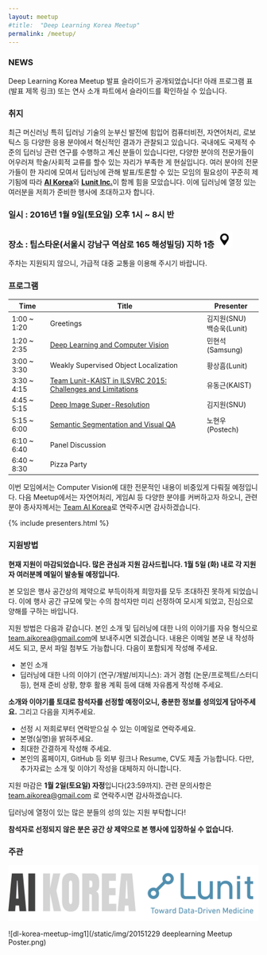 ```yaml
---
layout: meetup
#title:  "Deep Learning Korea Meetup"
permalink: /meetup/
---
```


### NEWS

Deep Learning Korea Meetup 발표 슬라이드가 공개되었습니다! 아래 프로그램 표 (발표 제목 링크) 또는 연사 소개 파트에서 슬라이드를 확인하실 수 있습니다.

### 취지

최근 머신러닝 특히 딥러닝 기술의 눈부신 발전에 힘입어 컴퓨터비전, 자연어처리, 로보틱스 등 다양한 응용 분야에서 혁신적인 결과가 관찰되고 있습니다. 국내에도 국제적 수준의 딥러닝 관련 연구를 수행하고 계신 분들이 있습니다만, 다양한 분야의 전문가들이 어우러져 학술/사회적 교류를 할수 있는 자리가 부족한 게 현실입니다. 여러 분야의 전문가들이 한 자리에 모여서 딥러닝에 관해 발표/토론할 수 있는 모임의 필요성이 꾸준히 제기됨에 따라 [**AI Korea**](https://www.facebook.com/groups/AIKoreaOpen/)와 [**Lunit Inc.**](http://lunit.io)이 함께 힘을 모았습니다. 이에 딥러닝에 열정 있는 여러분을 저희가 준비한 행사에 초대하고자 합니다.


### 일시 : 2016년 1월 9일(토요일) 오후 1시 ~ 8시 반

### 장소 : 팁스타운(서울시 강남구 역삼로 165 해성빌딩) 지하 1층 [![map_icon](/static/img/icon/map_icon.png)](http://map.naver.com/?dlevel=7&pinType=site&pinId=18785898&x=127.0371285&y=37.4953837&enc=b64)

주차는 지원되지 않으니, 가급적 대중 교통을 이용해 주시기 바랍니다.

### 프로그램

<div class="container">
  <table class="table table-hover table-striped table-responsive">
    <thead>
      <tr>
        <th class="text-center">Time</th>
        <th class="text-center">Title</th>
        <th class="text-center">Presenter</th>
      </tr>
    </thead>
    <tbody>
      <tr>
        <td>1:00 ~ 1:20</td>
        <td>Greetings</td>
        <td>김지원(SNU)<br>백승욱(Lunit)</td>
      </tr>
      <tr>
        <td>1:20 ~ 2:35</td>
        <td><a href="https://drive.google.com/file/d/0B5xl2L77gZfVbElRbnhMYTA2ekU/view?usp=sharing">Deep Learning and Computer Vision</a></td>
        <td>민현석(Samsung)</td>
      </tr>
      <tr>
        <td>3:00 ~ 3:30</td>
        <td>Weakly Supervised Object Localization</td>
        <td>황상흠(Lunit)</td>
      </tr>
      <tr>
        <td>3:30 ~ 4:15</td>
        <td><a href="https://drive.google.com/file/d/0B5xl2L77gZfVZjI1dEhNckdhTE0/view?usp=sharing">Team Lunit-KAIST in ILSVRC 2015: Challenges and Limitations</a></td>
        <td>유동근(KAIST)</td>
      </tr>
      <tr>
        <td>4:45 ~ 5:15</td>
        <td><a href="https://drive.google.com/file/d/0B5xl2L77gZfVNWxFdnJwN1JvM28/view?usp=sharing">Deep Image Super-Resolution</a></td>
        <td>김지원(SNU)</td>
      </tr>
      <tr>
        <td>5:15 ~ 6:00</td>
        <td><a href="https://drive.google.com/file/d/0B5xl2L77gZfVRXZxQWNmSGlBemc/view?usp=sharing">Semantic Segmentation and Visual QA</a></td>
        <td>노현우(Postech)</td>
      </tr>
      <tr>
        <td>6:10 ~ 6:40</td>
        <td class="text-center" colspan="2">Panel Discussion</td>
      </tr>
      <tr>
        <td>6:40 ~ 8:30</td>
        <td class="text-center" colspan="2">Pizza Party</td>
      </tr>
    </tbody>
  </table>
</div>

이번 모임에서는 Computer Vision에 대한 전문적인 내용이 비중있게 다뤄질 예정입니다. 다음 Meetup에서는 자연어처리, 게임AI 등 다양한 분야를 커버하고자 하오니, 관련 분야 종사자께서는 [Team AI Korea](mailto:team.aikorea@gmail.com)로 연락주시면 감사하겠습니다.

{% include presenters.html %}

### 지원방법

  **현재 지원이 마감되었습니다. 많은 관심과 지원 감사드립니다. 1월 5일 (화) 내로 각 지원자 여러분께 메일이 발송될 예정입니다.**

  본 모임은 행사 공간상의 제약으로 부득이하게 희망자를 모두 초대하진 못하게 되었습니다. 이에 행사 공간 규모에 맞는 수의 참석자만 미리 선정하여 모시게 되었고, 진심으로 양해를 구하는 바입니다.

  지원 방법은 다음과 같습니다.
  본인 소개 및 딥러닝에 대한 나의 이야기를 자유 형식으로 [team.aikorea@gmail.com](mailto:team.aikorea@gmail.com)에 보내주시면 되겠습니다.
  내용은 이메일 본문 내 작성하셔도 되고, 문서 파일 첨부도 가능합니다.
  다음이 포함되게 작성해 주세요.

  - 본인 소개
  - 딥러닝에 대한 나의 이야기 (연구/개발/비지니스): 과거 경험 (논문/프로젝트/스터디 등), 현재 준비 상황, 향후 활용 계획 등에 대해 자유롭게 작성해 주세요.

  **소개와 이야기를 토대로 참석자를 선정할 예정이오니, 충분한 정보를 성의있게 담아주세요.** 그리고 다음을 지켜주세요.

  - 선정 시 저희로부터 연락받으실 수 있는 이메일로 연락주세요.
  - 본명(실명)을 밝혀주세요.
  - 최대한 간결하게 작성해 주세요.
  - 본인의 홈페이지, GitHub 등 외부 링크나 Resume, CV도 제출 가능합니다. 다만, 추가자료는 소개 및 이야기 작성을 대체하지 아니합니다.

지원 마감은 **1월 2일(토요일) 자정**입니다(23:59까지). 관련 문의사항은 team.aikorea@gmail.com 로 연락주시면 감사하겠습니다.

딥러닝에 열정이 있는 많은 분들의 성의 있는 지원 부탁합니다!

**참석자로 선정되지 않은 분은 공간 상 제약으로 본 행사에 입장하실 수 없습니다.**

### 주관
![logo](/static/img/aikorea-lunit.png)

 ![dl-korea-meetup-img1](/static/img/20151229 deeplearning Meetup Poster.png)

